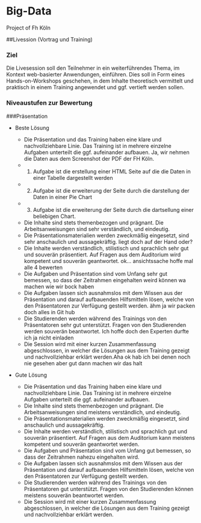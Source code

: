 Big-Data
========

Project of Fh Köln

##Livession (Vortrag und Training)

### Ziel
Die Livesession soll den Teilnehmer in ein weiterführendes Thema, im Kontext web-basierter Anwendungen, einführen. Dies soll in Form eines Hands-on-Workshops geschehen, in dem Inhalte theoretisch vermittelt und praktisch in einem Training angewendet und ggf. vertieft werden sollen.

### Niveaustufen zur Bewertung

###Präsentation 	

* Beste Lösung
	* Die Präsentation und das Training haben eine klare und nachvollziehbare Linie. Das Training ist in mehrere einzelne Aufgaben unterteilt die ggf. aufeinander aufbauen. Ja, wir nehmen die Daten aus dem Screenshot der PDF der FH Köln. 
	* 1. Aufgabe ist die erstellung einer HTML Seite auf die die Daten in einer Tabelle dargestellt werden
	* 2. Aufgabe ist die erweiterung der Seite durch die darstellung der Daten in einer Pie Chart
	* 3. Aufgabe ist die erweiterung der Seite durch die dartsellung einer beliebigen Chart.
	* Die Inhalte sind stets themenbezogen und prägnant. Die Arbeitsanweisungen sind sehr verständlich, und eindeutig.
	* Die Präsentationsmaterialien werden zweckmäßig eingesetzt, sind sehr anschaulich und aussagekräftig. liegt doch auf der Hand oder?
	* Die Inhalte werden verständlich, stilistisch und sprachlich sehr gut	 und souverän präsentiert. Auf Fragen aus dem Auditorium wird kompetent und souverän geantwortet. ok... ansichtssache hoffe mal alle 4 bewerten 
	* Die Aufgaben und Präsentation sind vom Unfang sehr gut bemessen, so dass der Zeitrahmen eingehalten weird können wa machen wie wir bock haben
	* Die Aufgaben lassen sich ausnahmslos mit dem Wissen aus der Präsentation und darauf aufbauenden Hilfsmitteln lösen, welche von den Präsentatoren zur Verfügung gestellt werden. ähm ja wir packen doch alles in Git hub 
	* Die Studierenden werden während des Trainings von den Präsentatoren sehr gut unterstützt. Fragen von den Studierenden werden souverän beantwortet. Ich hoffe doch den Experten durfte ich ja nicht einladen
	* Die Session wird mit einer kurzen Zusammenfassung abgeschlossen, in welcher die Lösungen aus dem Training gezeigt und nachvollziehbar erklärt werden.Aha ok hab ich bei denen noch nie gesehen aber gut dann machen wir das halt

* Gute Lösung
	* Die Präsentation und das Training haben eine klare und nachvollziehbare Linie. Das Training ist in mehrere einzelne Aufgaben unterteilt die ggf. aufeinander aufbauen.
	* Die Inhalte sind stets themenbezogen und prägnant. Die Arbeitsanweisungen sind meistens verständlich, und eindeutig.
	* Die Präsentationsmaterialien werden zweckmäßig eingesetzt, sind anschaulich und aussagekräftig.
	* Die Inhalte werden verständlich, stilistisch und sprachlich gut	 und souverän präsentiert. Auf Fragen aus dem Auditorium kann meistens kompetent und souverän geantwortet werden. 
	* Die Aufgaben und Präsentation sind vom Unfang gut bemessen, so dass der Zeitrahmen nahezu eingehalten wird.
	* Die Aufgaben lassen sich ausnahmslos mit dem Wissen aus der Präsentation und darauf aufbauenden Hilfsmitteln lösen, welche von den Präsentatoren zur Verfügung gestellt werden.
	* Die Studierenden werden während des Trainings von den Präsentatoren gut unterstützt. Fragen von den Studierenden können meistens souverän beantwortet werden.
	* Die Session wird mit einer kurzen Zusammenfassung abgeschlossen, in welcher die Lösungen aus dem Training gezeigt und nachvollziehbar erklärt werden.
